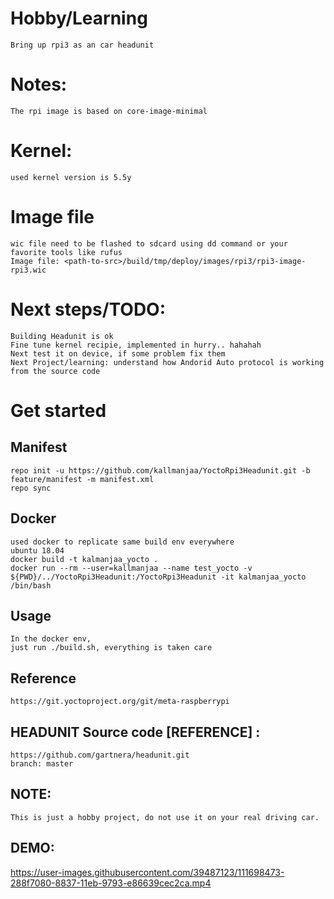 # Hobby/Learning
    Bring up rpi3 as an car headunit

# Notes:
    The rpi image is based on core-image-minimal 

# Kernel:
    used kernel version is 5.5y

# Image file
    wic file need to be flashed to sdcard using dd command or your favorite tools like rufus
    Image file: <path-to-src>/build/tmp/deploy/images/rpi3/rpi3-image-rpi3.wic

# Next steps/TODO:
    Building Headunit is ok
    Fine tune kernel recipie, implemented in hurry.. hahahah
    Next test it on device, if some problem fix them
    Next Project/learning: understand how Andorid Auto protocol is working from the source code

# Get started

## Manifest
    repo init -u https://github.com/kallmanjaa/YoctoRpi3Headunit.git -b feature/manifest -m manifest.xml
    repo sync

## Docker
    used docker to replicate same build env everywhere
    ubuntu 18.04
    docker build -t kalmanjaa_yocto .
    docker run --rm --user=kallmanjaa --name test_yocto -v ${PWD}/../YoctoRpi3Headunit:/YoctoRpi3Headunit -it kalmanjaa_yocto /bin/bash
    
## Usage 
    In the docker env,
    just run ./build.sh, everything is taken care
    
## Reference
    https://git.yoctoproject.org/git/meta-raspberrypi

## HEADUNIT Source code [REFERENCE] :
    https://github.com/gartnera/headunit.git
    branch: master 

## NOTE:
    This is just a hobby project, do not use it on your real driving car.
    
## DEMO:

https://user-images.githubusercontent.com/39487123/111698473-288f7080-8837-11eb-9793-e86639cec2ca.mp4


